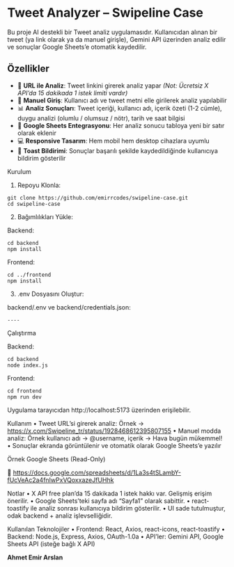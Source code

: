 # Tweet Analyzer – Swipeline Case

Bu proje AI destekli bir Tweet analiz uygulamasıdır. Kullanıcıdan alınan bir tweet (ya link olarak ya da manuel girişle), Gemini API üzerinden analiz edilir ve sonuçlar Google Sheets’e otomatik kaydedilir.

## Özellikler
- 🔗 **URL ile Analiz**: Tweet linkini girerek analiz yapar *(Not: Ücretsiz X API’da 15 dakikada 1 istek limiti vardır)*
- 📝 **Manuel Giriş**: Kullanıcı adı ve tweet metni elle girilerek analiz yapılabilir
- 📊 **Analiz Sonuçları**: Tweet içeriği, kullanıcı adı, içerik özeti (1-2 cümle), duygu analizi (olumlu / olumsuz / nötr), tarih ve saat bilgisi
- 📁 **Google Sheets Entegrasyonu**: Her analiz sonucu tabloya yeni bir satır olarak eklenir
- 💻 **Responsive Tasarım**: Hem mobil hem desktop cihazlara uyumlu
- 🔔 **Toast Bildirimi**: Sonuçlar başarılı şekilde kaydedildiğinde kullanıcıya bildirim gösterilir

Kurulum

1.	Repoyu Klonla:
````
git clone https://github.com/emirrcodes/swipeline-case.git
cd swipeline-case
````

2.	Bağımlılıkları Yükle:

Backend:
````
cd backend
npm install
`````

Frontend:
`````
cd ../frontend
npm install
`````

3.	.env Dosyasını Oluştur:

backend/.env ve backend/credentials.json:
````
----
````


Çalıştırma

Backend:
`````
cd backend
node index.js
`````
Frontend:
````
cd frontend
npm run dev
`````
Uygulama tarayıcıdan http://localhost:5173 üzerinden erişilebilir.

Kullanım
	•	Tweet URL’si girerek analiz:
Örnek → https://x.com/Swipeline_tr/status/1928468612395807155
	•	Manuel modda analiz:
Örnek kullanıcı adı → @username, içerik → Hava bugün mükemmel!
	•	Sonuçlar ekranda görüntülenir ve otomatik olarak Google Sheets’e yazılır

Örnek Google Sheets (Read-Only)

📄 https://docs.google.com/spreadsheets/d/1La3s4tSLambY-fUcVeAc2a4fnIwPxVQoxxazeJfUHhk

Notlar
	•	X API free plan’da 15 dakikada 1 istek hakkı var. Gelişmiş erişim önerilir.
	•	Google Sheets’teki sayfa adı “Sayfa1” olarak sabittir.
	•	react-toastify ile analiz sonrası kullanıcıya bildirim gösterilir.
	•	UI sade tutulmuştur, odak backend + analiz işlevselliğidir.

Kullanılan Teknolojiler
	•	Frontend: React, Axios, react-icons, react-toastify
	•	Backend: Node.js, Express, Axios, OAuth-1.0a
	•	API’ler: Gemini API, Google Sheets API (isteğe bağlı X API)

**Ahmet Emir Arslan**
